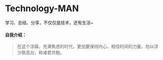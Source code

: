 # Technology-MAN


学习、总结、分享，不仅仅是技术，还有生活~

#### 自我介绍：
> 在这个浮躁，充满焦虑的时代，更加要保持内心，相信时间的力量。勿以浮沙筑高台，和诸君共勉。



